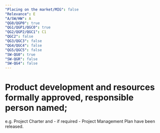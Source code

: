 ```yaml
---
"Placing on the market/MIG": false
"Relevance": E
"A/SW/HW": A
"QG0/QGP0": true
"QG1/QGP1/QGC0": true
"QG2/QGP2/QGC1": C1
"QGC2": false
"QG3/QGC3": false
"QG4/QGC4": false
"QG5/QGC5": false
"SW-QG0": true
"SW-QGR": false
"SW-QG4": false
---
```


# Product development and resources formally approved, responsible person named;


e.g. Project Charter and - if required - Project Management Plan have been released.
